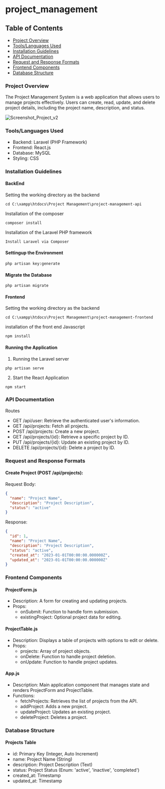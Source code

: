 # project_management
## Table of Contents
- [Project Overview](#project-overview)
- [Tools/Languages Used](#toolslanguages-used)
- [Installation Guidelines](#installation-guidelines)
- [API Documentation](#api-documentation)
- [Request and Response Formats](#request-and-response-formats)
- [Frontend Components](#frontend-components)
- [Database Structure](#database-structure)

### Project Overview
The Project Management System is a web application that allows users to manage projects effectively. Users can create, read, update, and delete project details, including the project name, description, and status.


![Screenshot_Project_v2](https://github.com/user-attachments/assets/4b076f98-b71d-46c6-8f16-2e42192088cc)


### Tools/Languages Used
- Backend: Laravel (PHP Framework)
- Frontend: React.js
- Database: MySQL
- Styling: CSS


### Installation Guidelines
#### BackEnd
Setting the working directory as the backend
```Terminal
cd C:\xampp\htdocs\Project Management\project-management-api
```

Installation of the composer
```
composer install
```

Installation of the Laravel PHP framework
```
Install Laravel via Composer
```

#### Settingup the Environment
```
php artisan key:generate
```


#### Migrate the Database
```
php artisan migrate
```


#### Frontend
Setting the working directory as the backend
```
cd C:\xampp\htdocs\Project Management\project-management-frontend
```

installation of the front end Javascript
```
npm install
```



#### Running the Application
1.	Running the Laravel server
```
php artisan serve
```

2.	Start the React Application
```
npm start
```


### API Documentation
Routes
- GET /api/user: Retrieve the authenticated user's information.
- GET /api/projects: Fetch all projects.
- POST /api/projects: Create a new project.
- GET /api/projects/{id}: Retrieve a specific project by ID.
- PUT /api/projects/{id}: Update an existing project by ID.
- DELETE /api/projects/{id}: Delete a project by ID.


### Request and Response Formats
#### Create Project (POST /api/projects):
Request Body:
```json
{
  "name": "Project Name",
  "description": "Project Description",
  "status": "active"
}
```

Response:
```json
{
  "id": 1,
  "name": "Project Name",
  "description": "Project Description",
  "status": "active",
  "created_at": "2023-01-01T00:00:00.000000Z",
  "updated_at": "2023-01-01T00:00:00.000000Z"
}
```


### Frontend Components
#### ProjectForm.js
- Description: A form for creating and updating projects.
- Props:
   - onSubmit: Function to handle form submission.
   - existingProject: Optional project data for editing.

#### ProjectTable.js
- Description: Displays a table of projects with options to edit or delete.
- Props:
   - projects: Array of project objects.
   - onDelete: Function to handle project deletion.
   - onUpdate: Function to handle project updates.

#### App.js
- Description: Main application component that manages state and renders ProjectForm and ProjectTable.
- Functions:
   - fetchProjects: Retrieves the list of projects from the API.
   - addProject: Adds a new project.
   - updateProject: Updates an existing project.
   - deleteProject: Deletes a project.


### Database Structure
#### Projects Table
- id: Primary Key (Integer, Auto Increment)
- name: Project Name (String)
- description: Project Description (Text)
- status: Project Status (Enum: 'active', 'inactive', 'completed')
- created_at: Timestamp
- updated_at: Timestamp

